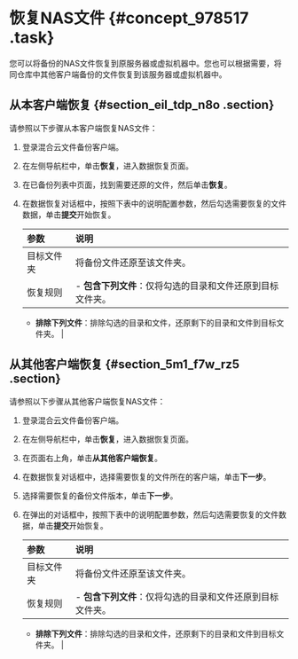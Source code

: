 # 恢复NAS文件 {#concept_978517 .task}

您可以将备份的NAS文件恢复到原服务器或虚拟机器中。您也可以根据需要，将同仓库中其他客户端备份的文件恢复到该服务器或虚拟机器中。

## 从本客户端恢复 {#section_eil_tdp_n8o .section}

请参照以下步骤从本客户端恢复NAS文件：

1.  登录混合云文件备份客户端。
2.  在左侧导航栏中，单击**恢复**，进入数据恢复页面。
3.  在已备份列表中页面，找到需要还原的文件，然后单击**恢复**。
4.  在数据恢复对话框中，按照下表中的说明配置参数，然后勾选需要恢复的文件数据，单击**提交**开始恢复。 

    |参数|说明|
    |:-|:-|
    |目标文件夹|将备份文件还原至该文件夹。|
    |恢复规则|     -   **包含下列文件**：仅将勾选的目录和文件还原到目标文件夹。
    -   **排除下列文件**：排除勾选的目录和文件，还原剩下的目录和文件到目标文件夹。
 |


## 从其他客户端恢复 {#section_5m1_f7w_rz5 .section}

请参照以下步骤从其他客户端恢复NAS文件：

1.  登录混合云文件备份客户端。
2.  在左侧导航栏中，单击**恢复**，进入数据恢复页面。
3.  在页面右上角，单击**从其他客户端恢复**。
4.  在数据恢复对话框中，选择需要恢复的文件所在的客户端，单击**下一步**。
5.  选择需要恢复的备份文件版本，单击**下一步**。
6.  在弹出的对话框中，按照下表中的说明配置参数，然后勾选需要恢复的文件数据，单击**提交**开始恢复。 

    |参数|说明|
    |:-|:-|
    |目标文件夹|将备份文件还原至该文件夹。|
    |恢复规则|     -   **包含下列文件**：仅将勾选的目录和文件还原到目标文件夹。
    -   **排除下列文件**：排除勾选的目录和文件，还原剩下的目录和文件到目标文件夹。
 |


